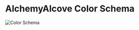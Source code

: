 # AlchemyAlcove Color Schema

![Color Schema](https://media.giphy.com/media/G0vaYbZDJV0cM/giphy.gif)
